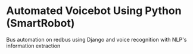 # Automated Voicebot Using Python (SmartRobot)
Bus automation on redbus using Django and voice recognition with NLP's information extraction

